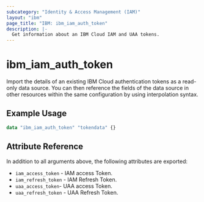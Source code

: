 ```yaml
---
subcategory: "Identity & Access Management (IAM)"
layout: "ibm"
page_title: "IBM: ibm_iam_auth_token"
description: |-
  Get information about an IBM Cloud IAM and UAA tokens.
---
```


# ibm\_iam_auth_token

Import the details of an existing IBM Cloud authentication tokens as a read-only data source. You can then reference the fields of the data source in other resources within the same configuration by using interpolation syntax.

## Example Usage

```terraform
data "ibm_iam_auth_token" "tokendata" {}
```

## Attribute Reference

In addition to all arguments above, the following attributes are exported:

* `iam_access_token` - IAM access Token. 
* `iam_refresh_token` - IAM Refresh Token.
* `uaa_access_token`- UAA access Token. 
* `uaa_refresh_token` -  UAA Refresh Token.
  